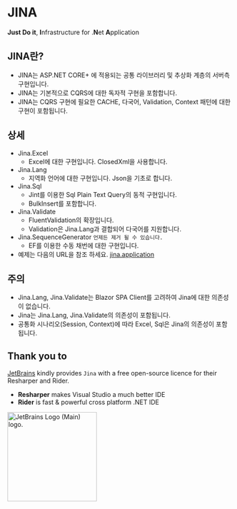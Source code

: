 # JINA
**Just Do it**, **I**nfrastructure for .**N**et **A**pplication

## JINA란?
* JINA는 ASP.NET CORE+ 에 적용되는 공통 라이브러리 및 추상화 계층의 서버측 구현입니다.
* JINA는 기본적으로 CQRS에 대한 독자적 구현을 포함합니다.
* JINA는 CQRS 구현에 필요한 CACHE, 다국어, Validation, Context 패턴에 대한 구현이 포함됩니다.

## 상세
* Jina.Excel
    * Excel에 대한 구현입니다. ClosedXml을 사용합니다.
* Jina.Lang
    * 지역화 언어에 대한 구현입니다. Json을 기초로 합니다.
* Jina.Sql
    * Jint를 이용한 Sql Plain Text Query의 동적 구현입니다.
    * BulkInsert를 포함합니다.
* Jina.Validate
    * FluentValidation의 확장입니다.
    * Validation은 Jina.Lang과 결합되어 다국어를 지원합니다.
* Jina.SequenceGenerator ``` 언제든 제거 될 수 있습니다. ```
    * EF를 이용한 수동 채번에 대한 구현입니다.
* 예제는 다음의 URL을 참조 하세요. [jina.application](https://github.com/nameofSEOKWONHONG/Jina.Application)

## 주의
* Jina.Lang, Jina.Validate는 Blazor SPA Client를 고려하여 Jina에 대한 의존성이 없습니다.
* Jina는 Jina.Lang, Jina.Validate의 의존성이 포함됩니다.
* 공통화 시나리오(Session, Context)에 따라 Excel, Sql은 Jina의 의존성이 포함됩니다.

## Thank you to

[JetBrains](https://www.jetbrains.com/?from=Jina) kindly provides `Jina` with a free open-source licence for their Resharper and Rider.
- **Resharper** makes Visual Studio a much better IDE
- **Rider** is fast & powerful cross platform .NET IDE

<img src="https://resources.jetbrains.com/storage/products/company/brand/logos/jb_beam.png" alt="JetBrains Logo (Main) logo." style="width:200px;height:200px;">
